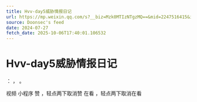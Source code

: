 ```yaml
---
title: Hvv-day5威胁情报日记
url: https://mp.weixin.qq.com/s?__biz=Mzk0MTIzNTgzMQ==&mid=2247516415&idx=1&sn=bb26e520519461074999f1455cb8d9f4
source: Doonsec's feed
date: 2024-07-27
fetch_date: 2025-10-06T17:40:01.106532
---
```


# Hvv-day5威胁情报日记

：
，
。

视频
小程序
赞
，轻点两下取消赞
在看
，轻点两下取消在看